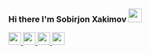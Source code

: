 ### Hi there I'm Sobirjon Xakimov <img src="https://media.giphy.com/media/hvRJCLFzcasrR4ia7z/giphy.gif" width="27px">

<a target="_blank" href="https://www.instagram.com/sobirjon_dev/">
  <img src="https://upload.wikimedia.org/wikipedia/commons/thumb/a/a5/Instagram_icon.png/640px-Instagram_icon.png" width="25px">
</a>
<a target="_blank" href="https://t.me/sobirjon_dev/">
  <img src="https://encrypted-tbn0.gstatic.com/images?q=tbn:ANd9GcSu2Bb_99bX2nrF7p8uB73UZEmKJpnMOc2NaDJKWh2ljQ&s" width="25px">
</a>
<a target="_blank" href="https://wa.link/gw04oc">
  <img src="https://images.rawpixel.com/image_png_800/cHJpdmF0ZS9sci9pbWFnZXMvd2Vic2l0ZS8yMDIyLTA0L3JtNTMzLXJpcHBlZC1hLTAwNC5wbmc.png" width="25px">
</a>
<a target="_blank" href="tel:998934293572">
  <img src="https://encrypted-tbn0.gstatic.com/images?q=tbn:ANd9GcQVgfMMcisM9ZM2u9XSMYedb5Wu59O3ueC2b9lBJjzfWw&s" width="25px">
</a>


